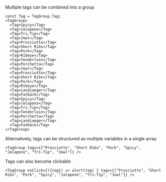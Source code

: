 Multiple tags can be combined into a group

```react
const Tag = TagGroup.Tag;
<TagGroup>
  <Tag>Spicy</Tag>
  <Tag>Jalapeno</Tag>
  <Tag>Tri-Tip</Tag>
  <Tag>Jowl</Tag>
  <Tag>Prosciutto</Tag>
  <Tag>Short Ribs</Tag>
  <Tag>Pork</Tag>
  <Tag>Ribeye</Tag>
  <Tag>Tenderloin</Tag>
  <Tag>Porchetta</Tag>
  <Tag>Jowl</Tag>
  <Tag>Prosciutto</Tag>
  <Tag>Short Ribs</Tag>
  <Tag>Pork</Tag>
  <Tag>Ribeye</Tag>
  <Tag>Landjaeger</Tag>
  <Tag>Fatback</Tag>
  <Tag>Spicy</Tag>
  <Tag>Jalapeno</Tag>
  <Tag>Tri-Tip</Tag>
  <Tag>Tenderloin</Tag>
  <Tag>Porchetta</Tag>
  <Tag>Landjaeger</Tag>
  <Tag>Fatback</Tag>
</TagGroup>
```
Alternatively, tags can be structured as multiple variables in a single array

```react
<TagGroup tags={["Prosciutto", "Short Ribs", "Pork", "Spicy", "Jalapeno", "Tri-Tip", "Jowl"]} />
```
Tags can also become clickable

```react
<TagGroup onClick={({tag}) => alert(tag) } tags={["Prosciutto", "Short Ribs", "Pork", "Spicy", "Jalapeno", "Tri-Tip", "Jowl"]} />
```

